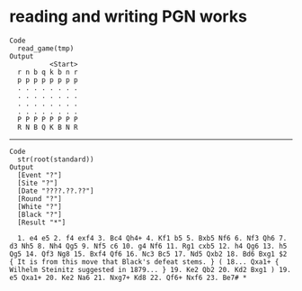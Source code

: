 # reading and writing PGN works

    Code
      read_game(tmp)
    Output
              <Start>
      r n b q k b n r
      p p p p p p p p
      . . . . . . . .
      . . . . . . . .
      . . . . . . . .
      . . . . . . . .
      P P P P P P P P
      R N B Q K B N R

---

    Code
      str(root(standard))
    Output
      [Event "?"]
      [Site "?"]
      [Date "????.??.??"]
      [Round "?"]
      [White "?"]
      [Black "?"]
      [Result "*"]
      
      1. e4 e5 2. f4 exf4 3. Bc4 Qh4+ 4. Kf1 b5 5. Bxb5 Nf6 6. Nf3 Qh6 7. d3 Nh5 8. Nh4 Qg5 9. Nf5 c6 10. g4 Nf6 11. Rg1 cxb5 12. h4 Qg6 13. h5 Qg5 14. Qf3 Ng8 15. Bxf4 Qf6 16. Nc3 Bc5 17. Nd5 Qxb2 18. Bd6 Bxg1 $2 { It is from this move that Black's defeat stems. } ( 18... Qxa1+ { Wilhelm Steinitz suggested in 1879... } 19. Ke2 Qb2 20. Kd2 Bxg1 ) 19. e5 Qxa1+ 20. Ke2 Na6 21. Nxg7+ Kd8 22. Qf6+ Nxf6 23. Be7# *


